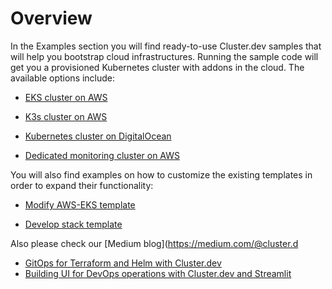 # Overview

In the Examples section you will find ready-to-use Cluster.dev samples that will help you bootstrap cloud infrastructures. Running the sample code will get you a provisioned Kubernetes cluster with addons in the cloud. The available options include:

* [EKS cluster on AWS](https://docs.cluster.dev/examples-aws-eks/) 

* [K3s cluster on AWS](https://docs.cluster.dev/examples-aws-k3s/)

* [Kubernetes cluster on DigitalOcean](https://docs.cluster.dev/examples-do-k8s/) 

* [Dedicated monitoring cluster on AWS](https://docs.cluster.dev/examples-aws-k3s-prometheus/) 

You will also find examples on how to customize the existing templates in order to expand their functionality: 

* [Modify AWS-EKS template](https://docs.cluster.dev/examples-modify-aws-eks/)

* [Develop stack template](https://docs.cluster.dev/examples-develop-stack-template/)

Also please check our [Medium blog](https://medium.com/@cluster.d

* [GitOps for Terraform and Helm with Cluster.dev](https://medium.com/@cluster.dev/gitops-for-terraform-and-helm-with-cluster-dev-f605c9859f2)
* [Building UI for DevOps operations with Cluster.dev and Streamlit](https://medium.com/@cluster.dev/building-ui-for-devops-operations-with-cluster-dev-and-streamlit-5c0a5548cfc5)
